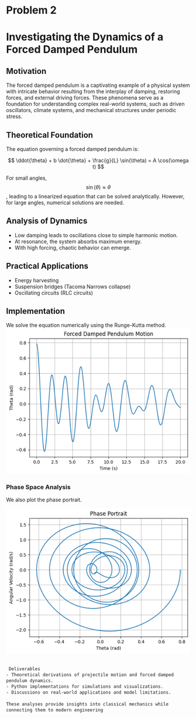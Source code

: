 # Problem 2
# Investigating the Dynamics of a Forced Damped Pendulum

## Motivation
The forced damped pendulum is a captivating example of a physical system with intricate behavior resulting from the interplay of damping, restoring forces, and external driving forces. These phenomena serve as a foundation for understanding complex real-world systems, such as driven oscillators, climate systems, and mechanical structures under periodic stress.

## Theoretical Foundation
The equation governing a forced damped pendulum is:

$$ \ddot{\theta} + b \dot{\theta} + \frac{g}{L} \sin(\theta) = A \cos(\omega t) $$

For small angles, $$ \sin(\theta) \approx \theta $$, leading to a linearized equation that can be solved analytically. However, for large angles, numerical solutions are needed.

## Analysis of Dynamics
- Low damping leads to oscillations close to simple harmonic motion.
- At resonance, the system absorbs maximum energy.
- With high forcing, chaotic behavior can emerge.

## Practical Applications
- Energy harvesting
- Suspension bridges (Tacoma Narrows collapse)
- Oscillating circuits (RLC circuits)

## Implementation
We solve the equation numerically using the Runge-Kutta method.
![alt text](image-5.png)


### Phase Space Analysis
We also plot the phase portrait.

![alt text](image-6.png)
```

 Deliverables
- Theoretical derivations of projectile motion and forced damped pendulum dynamics.
- Python implementations for simulations and visualizations.
- Discussions on real-world applications and model limitations.

These analyses provide insights into classical mechanics while connecting them to modern engineering

